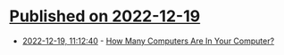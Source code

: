 # [Published on 2022-12-19](index.md)

* [2022-12-19, 11:12:40](https://lobste.rs/s/tqdv2m/how_many_computers_are_your_computer) - [How Many Computers Are In Your Computer?](https://www.gwern.net/Computers)
